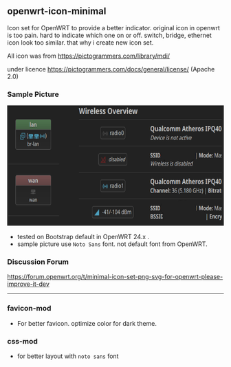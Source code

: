 ## openwrt-icon-minimal
Icon set for OpenWRT to provide a better indicator.
original icon in openwrt is too pain. hard to indicate which one on or off. switch, bridge, ethernet icon look too similar. that why i create new icon set.

All icon was from https://pictogrammers.com/library/mdi/

under licence https://pictogrammers.com/docs/general/license/ (Apache 2.0)

### Sample Picture

<img src="sample.png" height="280">

* tested on Bootstrap default in OpenWRT 24.x .
* sample picture use `Noto Sans` font. not default font from OpenWRT.

### Discussion Forum
https://forum.openwrt.org/t/minimal-icon-set-png-svg-for-openwrt-please-improve-it-dev

----------------------
### favicon-mod
* For better favicon. optimize color for dark theme.

### css-mod
* for better layout with `noto sans` font
